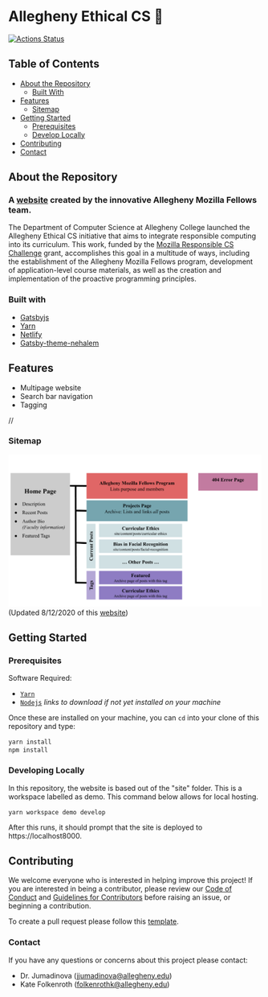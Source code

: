 # Allegheny Ethical CS :crocodile:

[![Actions Status](https://github.com/Allegheny-Mozilla-Fellows/EthicalCSWebsite/workflows/build/badge.svg)](https://github.com/Allegheny-Mozilla-Fellows/EthicalCSWebsite/actions)

## Table of Contents
* [About the Repository](#about-the-repository)
  + [Built With](#built-with)
* [Features](#features)
  + [Sitemap](#sitemap)
* [Getting Started](#getting-started)
  + [Prerequisites](#prerequisites)
  + [Develop Locally](#develop-locally)
* [Contributing](#contributing)
* [Contact](#contact)


## About the Repository

### A [website](https://csethics.allegheny.edu) created by the innovative Allegheny Mozilla Fellows team.  

The Department of Computer Science at Allegheny College launched the Allegheny Ethical CS initiative that aims to integrate responsible computing into its curriculum. This work, funded by the [Mozilla Responsible CS Challenge](https://foundation.mozilla.org/en/initiatives/responsible-cs/) grant, accomplishes this goal in a multitude of ways, including the establishment of the Allegheny Mozilla Fellows program, development of application-level course materials, as well as the creation and implementation of the proactive programming principles.

### Built with

  * [Gatsbyjs](https://www.gatsbyjs.org/)
  * [Yarn](https://classic.yarnpkg.com/en/)
  * [Netlify](https://www.netlify.com/)
  * [Gatsby-theme-nehalem](https://github.com/nehalist/gatsby-theme-nehalem)

## Features
* Multipage website
* Search bar navigation
* Tagging

//

### Sitemap
![Sitemap image](./site/content/assets/Sitemap.png)
(Updated 8/12/2020 of this [website](https://csethics.allegheny.edu))

## Getting Started

### Prerequisites
Software Required:
* [`Yarn`](https://classic.yarnpkg.com/en/docs/install)
* [`Nodejs`](https://nodejs.org/en/)
 *links to download if not yet installed on your machine*

Once these are installed on your machine, you can `cd` into your clone of this repository and type:

```
yarn install
npm install
```

### Developing Locally
In this repository, the website is based out of the "site" folder. This is a workspace labelled as demo. This command below allows for local hosting.
```
yarn workspace demo develop
```
After this runs, it should prompt that the site is deployed to https://localhost8000.


## Contributing

We welcome everyone who is interested in helping improve this project! If you are interested in being a contributor, please review our [Code of Conduct](./CODE_OF_CONDUCT.md) and [Guidelines for Contributors](./CONTRIBUTING.md) before raising an issue, or beginning a contribution.

To create a pull request please follow this [template](./pull_request_template.md).

### Contact

If you have any questions or concerns about this project please contact:

- Dr. Jumadinova (jjumadinova@allegheny.edu)
- Kate Folkenroth (folkenrothk@allegheny.edu)
